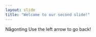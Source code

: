 ```yaml
---
layout: slide
title: "Welcome to our second slide!"
---
```

Någonting
Use the left arrow to go back!
